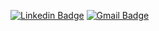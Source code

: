[![Linkedin Badge](https://img.shields.io/badge/-Alex%20Pulido-blue?style=flat-square&logo=Linkedin&logoColor=white&link=https://www.linkedin.com/in/alex-pulido-5b243758/)](https://www.linkedin.com/in/alex-pulido-5b243758/) [![Gmail Badge](https://img.shields.io/badge/-axpalx@gmail.com-c14438?style=flat-square&logo=Gmail&logoColor=white&link=mailto:axpalx@gmail.com)](mailto:axpalx@gmail.com)
